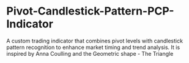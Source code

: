 # Pivot-Candlestick-Pattern-PCP-Indicator
A custom trading indicator that combines pivot levels with candlestick pattern recognition to enhance market timing and trend analysis. It is inspired by Anna Coulling and the Geometric shape - The Triangle
